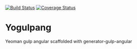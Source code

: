 [![Build Status](https://travis-ci.org/franckuser16/Yogulpang.svg?branch=develop)](https://travis-ci.org/franckuser16/Yogulpang) [![Coverage Status](https://img.shields.io/coveralls/franckuser16/Yogulpang.svg)](https://coveralls.io/r/franckuser16/Yogulpang)

Yogulpang
=========

Yeoman gulp angular scaffolded with generator-gulp-angular
